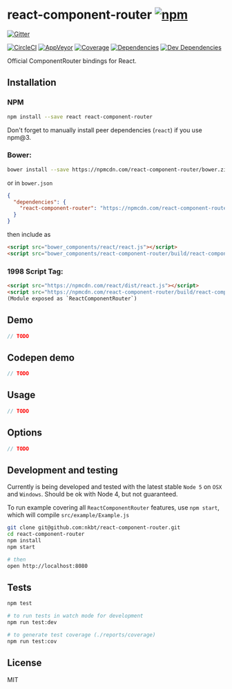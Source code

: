 # react-component-router [![npm](https://img.shields.io/npm/v/react-component-router.svg?style=flat-square)](https://www.npmjs.com/package/react-component-router)

[![Gitter](https://img.shields.io/gitter/room/nkbt/help.svg?style=flat-square)](https://gitter.im/nkbt/help)

[![CircleCI](https://img.shields.io/circleci/project/in-flux/react-component-router.svg?style=flat-square&label=nix-build)](https://circleci.com/gh/in-flux/react-component-router)
[![AppVeyor](https://img.shields.io/appveyor/ci/nkbt/react-component-router.svg?style=flat-square&label=win-build)](https://ci.appveyor.com/project/nkbt/react-component-router)
[![Coverage](https://img.shields.io/codecov/c/github/in-flux/react-component-router.svg?style=flat-square)](https://codecov.io/github/in-flux/react-component-router?branch=master)
[![Dependencies](https://img.shields.io/david/in-flux/react-component-router.svg?style=flat-square)](https://david-dm.org/in-flux/react-component-router)
[![Dev Dependencies](https://img.shields.io/david/dev/in-flux/react-component-router.svg?style=flat-square)](https://david-dm.org/in-flux/react-component-router#info=devDependencies)

Official ComponentRouter bindings for React.

## Installation

### NPM

```sh
npm install --save react react-component-router
```

Don't forget to manually install peer dependencies (`react`) if you use npm@3.


### Bower:
```sh
bower install --save https://npmcdn.com/react-component-router/bower.zip
```

or in `bower.json`

```json
{
  "dependencies": {
    "react-component-router": "https://npmcdn.com/react-component-router/bower.zip"
  }
}
```

then include as
```html
<script src="bower_components/react/react.js"></script>
<script src="bower_components/react-component-router/build/react-component-router.js"></script>
```


### 1998 Script Tag:
```html
<script src="https://npmcdn.com/react/dist/react.js"></script>
<script src="https://npmcdn.com/react-component-router/build/react-component-router.js"></script>
(Module exposed as `ReactComponentRouter`)
```


## Demo
```js
// TODO
```

## Codepen demo
```js
// TODO
```


## Usage
```js
// TODO
```

## Options
```js
// TODO
```


## Development and testing

Currently is being developed and tested with the latest stable `Node 5` on `OSX` and `Windows`.
Should be ok with Node 4, but not guaranteed.

To run example covering all `ReactComponentRouter` features, use `npm start`, which will compile `src/example/Example.js`

```bash
git clone git@github.com:nkbt/react-component-router.git
cd react-component-router
npm install
npm start

# then
open http://localhost:8080
```

## Tests

```bash
npm test

# to run tests in watch mode for development
npm run test:dev

# to generate test coverage (./reports/coverage)
npm run test:cov
```

## License

MIT

